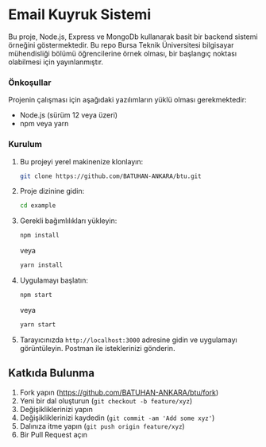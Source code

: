 # Email Kuyruk Sistemi

Bu proje, Node.js, Express ve MongoDb kullanarak basit bir backend sistemi örneğini göstermektedir. Bu repo Bursa Teknik Üniversitesi bilgisayar mühendisliği bölümü öğrencilerine örnek olması, bir başlangıç noktası olabilmesi için yayınlanmıştır.

### Önkoşullar

Projenin çalışması için aşağıdaki yazılımların yüklü olması gerekmektedir:

- Node.js (sürüm 12 veya üzeri)
- npm veya yarn


### Kurulum

1. Bu projeyi yerel makinenize klonlayın:

    ```bash
    git clone https://github.com/BATUHAN-ANKARA/btu.git
    ```

2. Proje dizinine gidin:

    ```bash
    cd example
    ```

3. Gerekli bağımlılıkları yükleyin:

    ```bash
    npm install
    ```

   veya

    ```bash
    yarn install
    ```

4. Uygulamayı başlatın:

    ```bash
    npm start
    ```

   veya

    ```bash
    yarn start
    ```

5. Tarayıcınızda `http://localhost:3000` adresine gidin ve uygulamayı görüntüleyin. Postman ile isteklerinizi gönderin.


## Katkıda Bulunma

1. Fork yapın (https://github.com/BATUHAN-ANKARA/btu/fork)
2. Yeni bir dal oluşturun (`git checkout -b feature/xyz`)
3. Değişikliklerinizi yapın
4. Değişikliklerinizi kaydedin (`git commit -am 'Add some xyz'`)
5. Dalınıza itme yapın (`git push origin feature/xyz`)
6. Bir Pull Request açın
